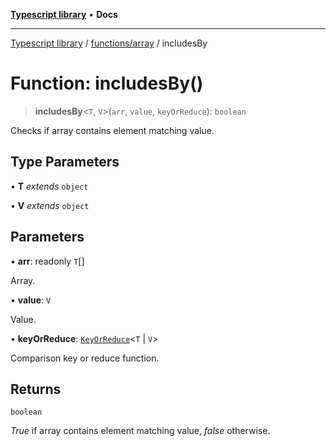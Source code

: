 [**Typescript library**](../../../index.md) • **Docs**

***

[Typescript library](../../../modules.md) / [functions/array](../index.md) / includesBy

# Function: includesBy()

> **includesBy**\<`T`, `V`\>(`arr`, `value`, `keyOrReduce`): `boolean`

Checks if array contains element matching value.

## Type Parameters

• **T** *extends* `object`

• **V** *extends* `object`

## Parameters

• **arr**: readonly `T`[]

Array.

• **value**: `V`

Value.

• **keyOrReduce**: [`KeyOrReduce`](../type-aliases/KeyOrReduce.md)\<`T` \| `V`\>

Comparison key or reduce function.

## Returns

`boolean`

_True_ if array contains element matching value, _false_ otherwise.
